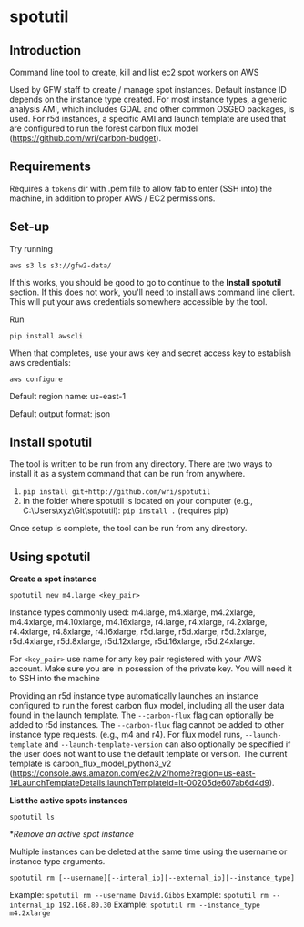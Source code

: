 # spotutil

## Introduction
Command line tool to create, kill and list ec2 spot workers on AWS

Used by GFW staff to create / manage spot instances. 
Default instance ID depends on the instance type created. 
For most instance types, a generic analysis AMI, which includes GDAL and other common OSGEO packages, is used.
For r5d instances, a specific AMI and launch template are used that are configured to run the forest carbon flux model
(https://github.com/wri/carbon-budget).

## Requirements
Requires a `tokens` dir with .pem file to allow fab to enter (SSH into) the machine, in addition to proper AWS / EC2 permissions.


## Set-up
Try running

`aws s3 ls s3://gfw2-data/`

If this works, you should be good to go to continue to the **Install spotutil** section. If this does not work, you'll need to install aws command line client. This will put your aws credentials somewhere accessible by the tool.

Run

`pip install awscli`

When that completes, use your aws key and secret access key to establish aws credentials:

`aws configure`

Default region name: us-east-1

Default output format: json

## Install spotutil

The tool is written to be run from any directory. There are two ways to install it as a system command that can be run from anywhere.

1. `pip install git+http://github.com/wri/spotutil`
2. In the folder where spotutil is located on your computer (e.g., C:\Users\xyz\Git\spotutil): `pip install .` (requires pip)

Once setup is complete, the tool can be run from any directory.

## Using spotutil

**Create a spot instance** 

`spotutil new m4.large <key_pair>`

Instance types commonly used: m4.large, m4.xlarge, m4.2xlarge, m4.4xlarge, m4.10xlarge, m4.16xlarge,
r4.large, r4.xlarge, r4.2xlarge, r4.4xlarge, r4.8xlarge, r4.16xlarge,
r5d.large, r5d.xlarge, r5d.2xlarge, r5d.4xlarge, r5d.8xlarge, r5d.12xlarge, r5d.16xlarge, r5d.24xlarge.

For `<key_pair>` use name for any key pair registered with your AWS account. Make sure you are in posession of the private key. You will need it to SSH into the machine

Providing an r5d instance type automatically launches an instance configured to run the forest carbon flux model,
including all the user data found in the launch template.
The `--carbon-flux` flag can optionally be added to r5d instances. The `--carbon-flux` flag cannot be added to other
instance type requests. (e.g., m4 and r4). For flux model runs, `--launch-template` and `--launch-template-version` can
also optionally be specified if the user does not want to use the default template or version. The current template is
carbon_flux_model_python3_v2 
(https://console.aws.amazon.com/ec2/v2/home?region=us-east-1#LaunchTemplateDetails:launchTemplateId=lt-00205de607ab6d4d9).


**List the active spots instances** 

`spotutil ls`

**Remove an active spot instance*

Multiple instances can be deleted at the same time using the username or instance type arguments. 

`spotutil rm [--username][--interal_ip][--external_ip][--instance_type]`

Example: `spotutil rm --username David.Gibbs`
Example: `spotutil rm --internal_ip 192.168.80.30`
Example: `spotutil rm --instance_type m4.2xlarge`


